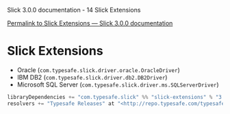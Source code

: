 Slick 3.0.0 documentation - 14 Slick Extensions

[Permalink to Slick Extensions — Slick 3.0.0 documentation](http://slick.typesafe.com/doc/3.0.0/extensions.html)

Slick Extensions
================

<!-- Slick Extensions, a closed-source package with commercial support provided by Typesafe, Inc contains Slick drivers for:  -->

-   Oracle (`com.typesafe.slick.driver.oracle.OracleDriver`)
-   IBM DB2 (`com.typesafe.slick.driver.db2.DB2Driver`)
-   Microsoft SQL Server
    (`com.typesafe.slick.driver.ms.SQLServerDriver`)

<!-- **note** You may use it for development and testing purposes under the terms and conditions of the Typesafe Subscription Agreement\_ (PDF). Production use requires a Typesafe Subscription\_.  -->

<!-- If you are using sbt\_, you can add *slick-extensions* and the Typesafe repository (which contains the required artifacts) to your build definition like this:  -->

```scala
libraryDependencies += "com.typesafe.slick" %% "slick-extensions" % "3.0.0"
resolvers += "Typesafe Releases" at "<http://repo.typesafe.com/typesafe/maven-releases/>"
```
